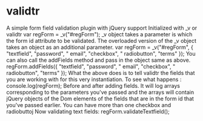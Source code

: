 # validtr


A simple form field validation plugin with jQuery support
Initialized with _v or validtr
var regForm = _v("#regForm");
_v object takes a parameter is which the form id attribute to be validated.
The overloaded version of the _v object takes an object as an additional parameter.
var regForm = _v("#regForm", { "textfield", "password", " email", "checkbox", " radiobutton", "terms" });
You can also call the addFields method and pass in the object same as above.
regForm.addFields({ "textfield", "password", " email", "checkbox", " radiobutton", "terms" });
What the above does is to tell validtr the fields that you are working with for this very instantiation.
To see what happens :
console.log(regForm);
Before and after adding fields.
It will log arrays corresponding to the parameters you've passed and the arrays will contain jQuery objects of the Dom elements of the fields that are in the form id that you've passed earlier.
You can have more than one checkbox and radiobuttoj
Now validating text fields:
regForm.validateTextfield();
